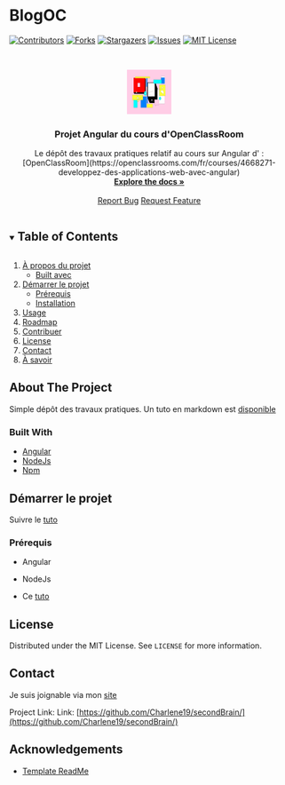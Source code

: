 # BlogOC

<!--
*** Thanks for checking out the Best-README-Template. If you have a suggestion
*** that would make this better, please fork the repo and create a pull request
*** or simply open an issue with the tag "enhancement".
*** Thanks again! Now go create something AMAZING! :D
***
***
***
*** To avoid retyping too much info. Do a search and replace for the following:
*** github_username, repo_name, twitter_handle, email, project_title, project_description
-->



<!-- PROJECT SHIELDS -->
<!--
*** I'm using markdown "reference style" links for readability.
*** Reference links are enclosed in brackets [ ] instead of parentheses ( ).
*** See the bottom of this document for the declaration of the reference variables
*** for contributors-url, forks-url, etc. This is an optional, concise syntax you may use.
*** https://www.markdownguide.org/basic-syntax/#reference-style-links
-->
[![Contributors][contributors-shield]][contributors-url]
[![Forks][forks-shield]][forks-url]
[![Stargazers][stars-shield]][stars-url]
[![Issues][issues-shield]][issues-url]
[![MIT License][license-shield]][license-url]




<!-- PROJECT LOGO -->
<br />
<p align="center">
  <a href="https://github.com/Charlene19/Angular">
    <img src="https://github.com/Charlene19/secondBrain/blob/master/static/img/sdbn.png" alt="Logo" width="80" height="80">
  </a>

  <h3 align="center">Projet Angular du cours d'OpenClassRoom</h3>

  <p align="center">
   Le dépôt des travaux pratiques relatif au cours sur Angular d' : [OpenClassRoom](https://openclassrooms.com/fr/courses/4668271-developpez-des-applications-web-avec-angular) 
    <br />
    <a href="https://github.com/Charlene19/Angular"><strong>Explore the docs »</strong></a>
    <br />
    <br />
    <a href="https://github.com/Charlene19/Angular/issues">Report Bug</a>
    <a href="href="https://github.com/Charlene19/Angular/issues">Request Feature</a>
  </p>
</p>



<!-- TABLE OF CONTENTS -->
<details open="open">
  <summary><h2 style="display: inline-block">Table of Contents</h2></summary>
  <ol>
    <li>
      <a href="#about-the-project">À propos du projet</a>
      <ul>
        <li><a href="#built-with">Built avec</a></li>
      </ul>
    </li>
    <li>
      <a href="#getting-started">Démarrer le projet</a>
      <ul>
        <li><a href="#prérequis">Prérequis</a></li>
        <li><a href="#installation">Installation</a></li>
      </ul>
    </li>
    <li><a href="#usage">Usage</a></li>
    <li><a href="#roadmap">Roadmap</a></li>
    <li><a href="#contributing">Contribuer</a></li>
    <li><a href="#license">License</a></li>
    <li><a href="#contact">Contact</a></li>
    <li><a href="#acknowledgements">À savoir</a></li>
  </ol>
</details>



<!-- ABOUT THE PROJECT -->
## About The Project

Simple dépôt des travaux pratiques. Un tuto en markdown est [disponible](https://charlene19.github.io/secondBrain/posts/angular/)

### Built With

* [Angular](https://angular.io/)
* [NodeJs](https://nodejs.org/en/)
* [Npm](https://www.npmjs.com/)


<!-- GETTING STARTED -->
## Démarrer le projet

Suivre le [tuto](https://charlene19.github.io/secondBrain/posts/angular/)

### Prérequis

* Angular

* NodeJs 

* Ce [tuto](https://openclassrooms.com/fr/courses/4668271-developpez-des-applications-web-avec-angular) 



<!-- LICENSE -->
## License

Distributed under the MIT License. See `LICENSE` for more information.



<!-- CONTACT -->
## Contact

Je suis joignable via mon [site](https://charlene19.github.io/)


Project Link:  Link: [https://github.com/Charlene19/secondBrain/](https://github.com/Charlene19/secondBrain/)


<!-- ACKNOWLEDGEMENTS -->
## Acknowledgements

* [Template ReadMe](https://github.com/Charlene19/Best-README-Template/edit/master/README.md)





<!-- MARKDOWN LINKS & IMAGES -->
<!-- https://www.markdownguide.org/basic-syntax/#reference-style-links -->
[contributors-shield]: https://img.shields.io/github/contributors/Charlene19/Angular.svg?style=for-the-badge
[contributors-url]: https://github.com/Charlene19/Angular/graphs/contributors
[forks-shield]: https://img.shields.io/github/forks/Charlene19/Angular.svg?style=for-the-badge
[forks-url]: https://github.com/Charlene19/Angular/network/members
[stars-shield]: https://img.shields.io/github/stars/Charlene19/Angular.svg?style=for-the-badge
[stars-url]: https://github.com/Charlene19/Angular/stargazers
[issues-shield]: https://img.shields.io/github/issues/Charlene19/Angular.svg?style=for-the-badge
[issues-url]: https://github.com/Charlene19/Angular/issues
[license-shield]: https://img.shields.io/github/license/Charlene19/Angular.svg?style=for-the-badge
[license-url]: https://github.com/Charlene19/Angular/blob/master/LICENSE.txt

